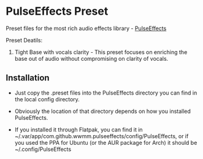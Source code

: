 # PulseEffects Preset

Preset files for the most rich audio effects library - [PulseEffects](https://github.com/wwmm/pulseeffects/)

Preset Deatils:

1. Tight Base with vocals clarity - This preset focuses on enriching the base out of audio without compromising on clarity of vocals.

## Installation

* Just copy the .preset files into the PulseEffects directory you can find in the local config directory. 

* Obviously the location of that directory depends on how you installed PulseEffects. 

* If you installed it through Flatpak, you can find it in ~/.var/app/com.github.wwmm.pulseeffects/config/PulseEffects, or if you used the PPA for Ubuntu (or the AUR package for Arch) it should be ~/.config/PulseEffects
